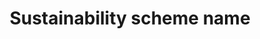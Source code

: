 ---
title: 'Sustainability scheme name'
field: 'is.identifier.schemeName'
slug: 'is-identifier-schemename'
description: 'Name of certification scheme or body associated with the resource'
comment: 'Select from control list'
required: False
vocabulary: 'vocabulary.txt'
module: 'Scope'
cluster: 'Global'
policy: 'Controlled value. Multi select from control list.'
layout: 'home'
---